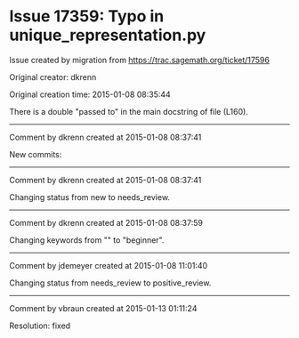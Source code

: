 # Issue 17359: Typo in unique_representation.py

Issue created by migration from https://trac.sagemath.org/ticket/17596

Original creator: dkrenn

Original creation time: 2015-01-08 08:35:44

There is a double "passed to" in the main docstring of file (L160).


---

Comment by dkrenn created at 2015-01-08 08:37:41

New commits:


---

Comment by dkrenn created at 2015-01-08 08:37:41

Changing status from new to needs_review.


---

Comment by dkrenn created at 2015-01-08 08:37:59

Changing keywords from "" to "beginner".


---

Comment by jdemeyer created at 2015-01-08 11:01:40

Changing status from needs_review to positive_review.


---

Comment by vbraun created at 2015-01-13 01:11:24

Resolution: fixed
